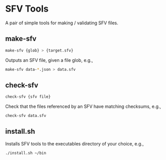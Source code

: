 # SFV Tools

A pair of simple tools for making / validating SFV files.

## make-sfv

```bash
make-sfv {glob} > {target.sfv}
```

Outputs an SFV file, given a file glob, e.g., 

```bash
make-sfv data-*.json > data.sfv
```

## check-sfv

```bash
check-sfv {sfv file}
```

Check that the files referenced by an SFV have matching checksums, e.g., 

```bash
check-sfv data.sfv
```

## install.sh

Installs SFV tools to the executables directory of your choice, e.g.,

```bash
./install.sh ~/bin
```
